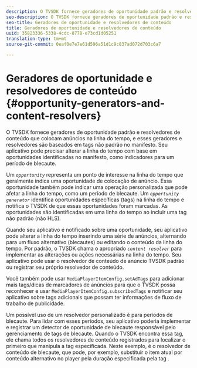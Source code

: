 ```yaml
---
description: O TVSDK fornece geradores de oportunidade padrão e resolvedores de conteúdo que colocam anúncios na linha do tempo, e esses geradores e resolvedores são baseados em tags não padrão no manifesto. Seu aplicativo pode precisar alterar a linha do tempo com base em oportunidades identificadas no manifesto, como indicadores para um período de blecaute.
seo-description: O TVSDK fornece geradores de oportunidade padrão e resolvedores de conteúdo que colocam anúncios na linha do tempo, e esses geradores e resolvedores são baseados em tags não padrão no manifesto. Seu aplicativo pode precisar alterar a linha do tempo com base em oportunidades identificadas no manifesto, como indicadores para um período de blecaute.
seo-title: Geradores de oportunidade e resolvedores de conteúdo
title: Geradores de oportunidade e resolvedores de conteúdo
uuid: 35823336-5338-4cdc-8778-e73cd1d05251
translation-type: tm+mt
source-git-commit: 0eaf0e7e7e61d596a51d1c9c837ad072d703c6a7

---
```



# Geradores de oportunidade e resolvedores de conteúdo {#opportunity-generators-and-content-resolvers}

O TVSDK fornece geradores de oportunidade padrão e resolvedores de conteúdo que colocam anúncios na linha do tempo, e esses geradores e resolvedores são baseados em tags não padrão no manifesto. Seu aplicativo pode precisar alterar a linha do tempo com base em oportunidades identificadas no manifesto, como indicadores para um período de blecaute.

Um *`opportunity`* representa um ponto de interesse na linha do tempo que geralmente indica uma oportunidade de colocação de anúncio. Essa oportunidade também pode indicar uma operação personalizada que pode afetar a linha do tempo, como um período de blecaute. Um *`opportunity generator`* identifica oportunidades específicas (tags) na linha do tempo e notifica o TVSDK de que essas oportunidades foram marcadas. As oportunidades são identificadas em uma linha do tempo ao incluir uma tag não padrão (não HLS).

Quando seu aplicativo é notificado sobre uma oportunidade, seu aplicativo pode alterar a linha do tempo inserindo uma série de anúncios, alternando para um fluxo alternativo (blecautes) ou editando o conteúdo da linha do tempo. Por padrão, o TVSDK chama o apropriado *`content resolver`* para implementar as alterações ou ações necessárias na linha do tempo. Seu aplicativo pode usar o resolvedor de conteúdo de anúncio TVSDK padrão ou registrar seu próprio resolvedor de conteúdo.

Você também pode usar `MediaPlayerItemConfig.setAdTags` para adicionar mais tags/dicas de marcadores de anúncios para que o TVSDK possa reconhecer e usar `MediaPlayerItemConfig.subscribedTags` e notificar seu aplicativo sobre tags adicionais que possam ter informações de fluxo de trabalho de publicidade.

Um possível uso de um resolvedor personalizado é para períodos de blecaute. Para lidar com esses períodos, seu aplicativo poderia implementar e registrar um detector de oportunidade de blecaute responsável pelo gerenciamento de tags de blecaute. Quando o TVSDK encontra essa tag, ele chama todos os resolvedores de conteúdo registrados para localizar o primeiro que manipula a tag especificada. Neste exemplo, é o resolvedor de conteúdo de blecaute, que pode, por exemplo, substituir o item atual por conteúdo alternativo no player pela duração especificada pela tag .
